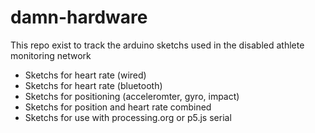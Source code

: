# damn-hardware

This repo exist to track the arduino sketchs used in the disabled athlete monitoring network

- Sketchs for heart rate (wired)
- Sketchs for heart rate (bluetooth)
- Sketchs for positioning (acceleromter, gyro, impact)
- Sketchs for position and heart rate combined
- Sketchs for use with processing.org or p5.js serial
